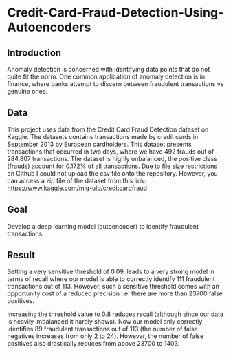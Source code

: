 # Credit-Card-Fraud-Detection-Using-Autoencoders

## Introduction

Anomaly detection is concerned with identifying data points that do not quite fit the norm. One common application of anomaly detection is in finance, where banks attempt to discern between fraudulent transactions vs genuine ones.

## Data  

This project uses data from the Credit Card Fraud Detection dataset on Kaggle. The datasets contains transactions made by credit cards in September 2013 by European cardholders.
This dataset presents transactions that occurred in two days, where we have 492 frauds out of 284,807 transactions. The dataset is highly unbalanced, the positive class (frauds) account for 0.172% of all transactions. Due to file size restrictions on Github I could not upload the csv file onto the repository. However, you can access a zip file of the dataset from this link:
 https://www.kaggle.com/mlg-ulb/creditcardfraud


## Goal

Develop a deep learning model (autoencoder) to identify fraudulent transactions.  

## Result

Setting a very sensitive threshold of 0.09, leads to a very strong model in terms of recall where our model is able to correctly identify 111 fraudulent transactions out of 113. However, such a sensitive threshold comes with an opportunity cost of a reduced precision i.e. there are more than 23700 false positives.

Increasing the threshold value to 0.8 reduces recall (although since our data is heavily imbalanced it hardly shows). Now our model only correctly identifies 89 fraudulent transactions out of 113 (the number of false negatives increases from only 2 to 24). However, the number of false positives also drastically reduces from above 23700 to 1403.

